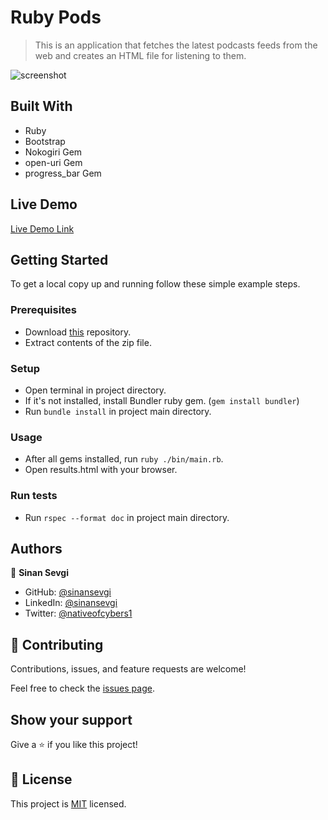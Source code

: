 # Ruby Pods

> This is an application that fetches the latest podcasts feeds
>  from the web and creates an HTML file for listening to them.

![screenshot](./assets/images/screen.gif)

## Built With

- Ruby
- Bootstrap
- Nokogiri Gem
- open-uri Gem
- progress_bar Gem

## Live Demo

[Live Demo Link](https://repl.it/@sinansevgi/RubyPods)


## Getting Started

To get a local copy up and running follow these simple example steps.

### Prerequisites
- Download [this](https://github.com/sinansevgi/RubyPods/archive/feauture_branch.zip) repository. 
- Extract contents of the zip file.

### Setup
- Open terminal in project directory.
- If it's not installed, install Bundler ruby gem. (`gem install bundler`)
- Run `bundle install` in project main directory.

### Usage
- After all gems installed, run `ruby ./bin/main.rb`.
- Open results.html with your browser.

### Run tests
- Run `rspec --format doc` in  project main directory.

## Authors

👤 **Sinan Sevgi**

- GitHub: [@sinansevgi](https://github.com/sinansevgi)
- LinkedIn: [@sinansevgi](https://www.linkedin.com/in/sinan-s-52559437/)
- Twitter: [@nativeofcybers1](https://twitter.com/nativeofcybers1)

## 🤝 Contributing

Contributions, issues, and feature requests are welcome!

Feel free to check the [issues page](issues/).

## Show your support

Give a ⭐️ if you like this project!

## 📝 License

This project is [MIT](https://opensource.org/licenses/MIT) licensed.
